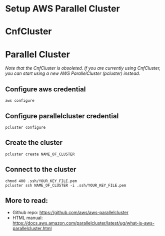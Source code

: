 # Setup AWS Parallel Cluster

# CnfCluster


# Parallel Cluster

_Note that the CnfCluster is obsoleted. If you are currently using CnfCluster, you can start using a new AWS ParallelCluster (pcluster) instead._


## Configure aws credential

```
aws configure
```

## Configure parallelcluster credential

```
pcluster configure
```

## Create the cluster

```
pcluster create NAME_OF_CLUSTER
```

## Connect to the cluster

```
chmod 400 .ssh/YOUR_KEY_FILE.pem
pcluster ssh NAME_OF_CLUSTER -i .ssh/YOUR_KEY_FILE.pem
```

## More to read:
- Github repo: https://github.com/aws/aws-parallelcluster
- HTML manual: https://docs.aws.amazon.com/parallelcluster/latest/ug/what-is-aws-parallelcluster.html

